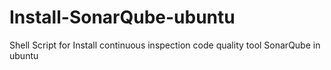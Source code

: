 # Install-SonarQube-ubuntu
Shell Script for Install continuous inspection code quality tool SonarQube in ubuntu
